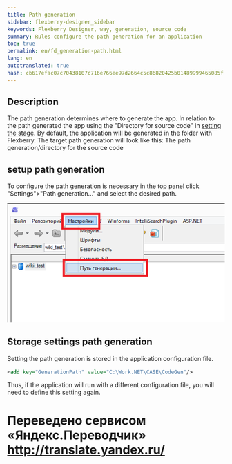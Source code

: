 ```yaml
--- 
title: Path generation 
sidebar: flexberry-designer_sidebar 
keywords: Flexberry Designer, way, generation, source code 
summary: Rules configure the path generation for an application 
toc: true 
permalink: en/fd_generation-path.html 
lang: en 
autotranslated: true 
hash: cb617efac07c70438107c716e766ee97d2664c5c86820425b01489999465085f 
--- 
```


## Description 

The path generation determines where to generate the app. In relation to the path generated the app using the "Directory for source code" in [setting the stage](fd_project-customization.html). By default, the application will be generated in the folder with Flexberry. The target path generation will look like this: 
The path generation/directory for the source code 

## setup path generation 

To configure the path generation is necessary in the top panel click "Settings">"Path generation..." and select the desired path. 

![](/images/pages/products/flexberry-designer/generate/generation-path-setup.png) 

## Storage settings path generation 

Setting the path generation is stored in the application configuration file. 

```xml
<add key="GenerationPath" value="C:\Work.NET\CASE\CodeGen"/>
``` 
Thus, if the application will run with a different configuration file, you will need to define this setting again. 



 # Переведено сервисом «Яндекс.Переводчик» http://translate.yandex.ru/